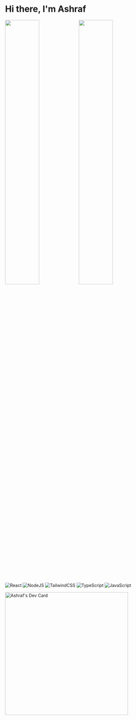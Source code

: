 # Hi there, I'm Ashraf 

<img align="left" width="47%" src="https://github-readme-stats.vercel.app/api?username=thrashraf&show_icons=true&theme=radical" />
<img align="left" width="47%" src="https://github-readme-stats.vercel.app/api/top-langs/?username=thrashraf&layout=compact)](https://github.com/anuraghazra/github-readme-stats" />

\
\
![React](https://img.shields.io/badge/react-%2320232a.svg?style=for-the-badge&logo=react&logoColor=%2361DAFB)
![NodeJS](https://img.shields.io/badge/node.js-6DA55F?style=for-the-badge&logo=node.js&logoColor=white)
![TailwindCSS](https://img.shields.io/badge/tailwindcss-%2338B2AC.svg?style=for-the-badge&logo=tailwind-css&logoColor=white)
![TypeScript](https://img.shields.io/badge/typescript-%23007ACC.svg?style=for-the-badge&logo=typescript&logoColor=white)
![JavaScript](https://img.shields.io/badge/javascript-%23323330.svg?style=for-the-badge&logo=javascript&logoColor=%23F7DF1E)

<a href="https://app.daily.dev/thrashraf"><img src="https://api.daily.dev/devcards/6a21f0444fa74206b75195422b49b140.png?r=pxj" width="400" alt="Ashraf's Dev Card"/></a>
